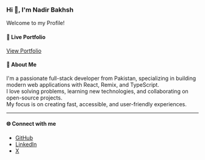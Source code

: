 <h3>Hi 👋, I'm Nadir Bakhsh</h3>

Welcome to my Profile!

#### 🚀 Live Portfolio
[View Portfolio](https://nadir-bakhsh.vercel.app/)

#### 🌟 About Me
I'm a passionate full-stack developer from Pakistan, specializing in building modern web applications with React, Remix, and TypeScript.  
I love solving problems, learning new technologies, and collaborating on open-source projects.  
My focus is on creating fast, accessible, and user-friendly experiences.

---

#### 🌐 Connect with me
- [GitHub](https://github.com/NadirBakhsh)
- [LinkedIn](https://www.linkedin.com/in/nadir-bakhsh-39807413a/)
- [X](https://x.com/NadirBatti)

